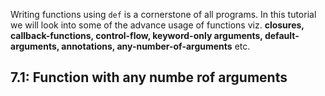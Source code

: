 Writing functions using `def` is a cornerstone of all programs.
In this tutorial we will look into some of the advance usage of functions
viz. **closures, callback-functions, control-flow, keyword-only arguments, default-arguments,
annotations, any-number-of-arguments** etc.

## 7.1: Function with any numbe rof arguments


